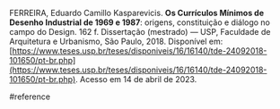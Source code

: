 FERREIRA, Eduardo Camillo Kasparevicis. **Os Currículos Mínimos de Desenho Industrial de 1969 e 1987**: origens, constituição e diálogo no campo do Design. 162 f. Dissertação (mestrado) — USP, Faculdade de Arquitetura e Urbanismo, São Paulo, 2018. Disponível em: [https://www.teses.usp.br/teses/disponiveis/16/16140/tde-24092018-101650/pt-br.php](https://www.teses.usp.br/teses/disponiveis/16/16140/tde-24092018-101650/pt-br.php). Acesso em 14 de abril de 2023.

#reference